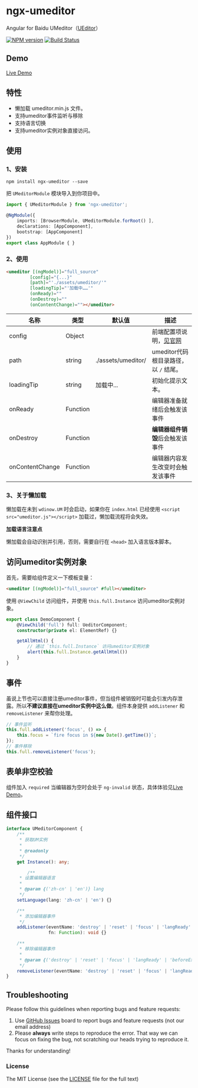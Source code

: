 # ngx-umeditor
Angular for Baidu UMeditor（[UEditor](https://github.com/cipchk/ngx-ueditor)）

[![NPM version](https://img.shields.io/npm/v/ngx-umeditor.svg)](https://www.npmjs.com/package/ngx-umeditor)
[![Build Status](https://travis-ci.org/cipchk/ngx-umeditor.svg?branch=master)](https://travis-ci.org/cipchk/ngx-umeditor)


## Demo

[Live Demo](https://cipchk.github.io/ngx-umeditor/)

## 特性

+ 懒加载 umeditor.min.js 文件。
+ 支持umeditor事件监听与移除
+ 支持语言切换
+ 支持umeditor实例对象直接访问。

## 使用

### 1、安装

```
npm install ngx-umeditor --save
```

把 `UMeditorModule` 模块导入到你项目中。

```typescript
import { UMeditorModule } from 'ngx-umeditor';

@NgModule({
    imports: [BrowserModule, UMeditorModule.forRoot() ],
    declarations: [AppComponent],
    bootstrap: [AppComponent]
})
export class AppModule { }
```

### 2、使用

```html
<umeditor [(ngModel)]="full_source" 
         [config]="{...}"
         [path]="'./assets/umeditor/'"
         [loadingTip]="'加载中……'"
         (onReady)=""
         (onDestroy)=""
         (onContentChange)=""></umeditor>
```

| 名称    | 类型           | 默认值  | 描述 |
| ------- | ------------- | ----- | ----- |
| config | Object |  | 前端配置项说明，[见官网](http://fex.baidu.com/umeditor/#start-config) |
| path | string | ./assets/umeditor/ | umeditor代码根目录路径，以 `/` 结尾。 |
| loadingTip | string | 加载中... | 初始化提示文本。 |
| onReady | Function |  | 编辑器准备就绪后会触发该事件 |
| onDestroy | Function |  | **编辑器组件销毁**后会触发该事件 |
| onContentChange | Function |  | 编辑器内容发生改变时会触发该事件 |

### 3、关于懒加载

懒加载在未到 `wdinow.UM` 时会启动，如果你在 `index.html` 已经使用 `<script src="umeditor.js"></script>` 加载过，懒加载流程将会失效。

**加载语言注意点**

懒加载会自动识别并引用，否则，需要自行在 `<head>` 加入语言版本脚本。

## 访问umeditor实例对象

首先，需要给组件定义一下模板变量：

```html
<umeditor [(ngModel)]="full_source" #full></umeditor>
```

使用 `@ViewChild` 访问组件，并使用 `this.full.Instance` 访问umeditor实例对象。

```typescript
export class DemoComponent {
    @ViewChild('full') full: UeditorComponent;
    constructor(private el: ElementRef) {}

    getAllHtml() {
        // 通过 `this.full.Instance` 访问umeditor实例对象
        alert(this.full.Instance.getAllHtml())
    }
}
```

## 事件

虽说上节也可以直接注册umeditor事件，但当组件被销毁时可能会引发内存泄露。所以**不建议直接在umeditor实例中这么做**。组件本身提供 `addListener` 和 `removeListener` 来帮你处理。

```typescript
// 事件监听
this.full.addListener('focus', () => {
    this.focus = `fire focus in ${new Date().getTime()}`;
});
// 事件移除
this.full.removeListener('focus');
```

## 表单非空校验

组件加入 `required` 当编辑器为空时会处于 `ng-invalid` 状态，具体体验见[Live Demo](https://cipchk.github.io/ngx-umeditor/)。

## 组件接口

```typescript
interface UMeditorComponent {
    /**
     * 获取UM实例
     * 
     * @readonly
     */
    get Instance(): any;

        /**
     * 设置编辑器语言
     * 
     * @param {('zh-cn' | 'en')} lang 
     */
    setLanguage(lang: 'zh-cn' | 'en') {}

    /**
     * 添加编辑器事件
     */
    addListener(eventName: 'destroy' | 'reset' | 'focus' | 'langReady' | 'beforeExecCommand' | 'afterExecCommand' | 'firstBeforeExecCommand' | 'beforeGetContent' | 'afterGetContent' | 'getAllHtml' | 'beforeSetContent' | 'afterSetContent' | 'selectionchange' | 'beforeSelectionChange' | 'afterSelectionChange', 
                fn: Function): void {}

    /**
     * 移除编辑器事件
     * 
     * @param {('destroy' | 'reset' | 'focus' | 'langReady' | 'beforeExecCommand' | 'afterExecCommand' | 'firstBeforeExecCommand' | 'beforeGetContent' | 'afterGetContent' | 'getAllHtml' | 'beforeSetContent' | 'afterSetContent' | 'selectionchange' | 'beforeSelectionChange' | 'afterSelectionChange')} eventName 
     */
    removeListener(eventName: 'destroy' | 'reset' | 'focus' | 'langReady' | 'beforeExecCommand' | 'afterExecCommand' | 'firstBeforeExecCommand' | 'beforeGetContent' | 'afterGetContent' | 'getAllHtml' | 'beforeSetContent' | 'afterSetContent' | 'selectionchange' | 'beforeSelectionChange' | 'afterSelectionChange'): void {}
}
```

## Troubleshooting

Please follow this guidelines when reporting bugs and feature requests:

1. Use [GitHub Issues](https://github.com/cipchk/ngx-umeditor/issues) board to report bugs and feature requests (not our email address)
2. Please **always** write steps to reproduce the error. That way we can focus on fixing the bug, not scratching our heads trying to reproduce it.

Thanks for understanding!

### License

The MIT License (see the [LICENSE](https://github.com/cipchk/ngx-umeditor/blob/master/LICENSE) file for the full text)
